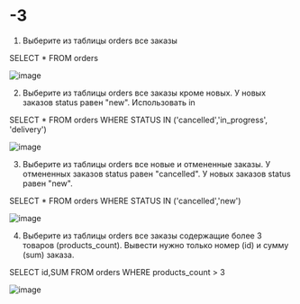 # -3
1) Выберите из таблицы orders все заказы

SELECT * FROM orders

![image](https://github.com/user-attachments/assets/2ace5d62-1a47-4b12-8931-7e4ed5719360)



2) Выберите из таблицы orders все заказы кроме новых. У новых заказов status равен "new". Использовать in

SELECT * FROM orders WHERE STATUS IN ('cancelled','in_progress', 'delivery')


![image](https://github.com/user-attachments/assets/12c35a66-e23a-423f-815c-55a1296a2fa0)

3) Выберите из таблицы orders все новые и отмененные заказы. У отмененных заказов status равен "cancelled". У новых заказов status равен "new".

SELECT * FROM orders WHERE STATUS IN ('cancelled','new')


![image](https://github.com/user-attachments/assets/25499796-c063-4967-849e-48346c42298e)

4) Выберите из таблицы orders все заказы содержащие более 3 товаров (products_count).
Вывести нужно только номер (id) и сумму (sum) заказа.

SELECT id,SUM FROM orders WHERE products_count > 3

![image](https://github.com/user-attachments/assets/fe1d14d4-c72a-4480-a670-9ae730392575)
